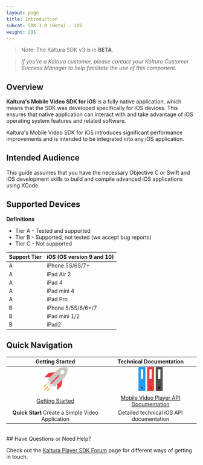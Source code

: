 ```yaml
---
layout: page
title: Introduction
subcat: SDK 3.0 (Beta) - iOS
weight: 291
---
```


> Note: The Kaltura SDK v3 is in **BETA**.

>*If you're a Kaltura customer, please contact your Kaltura Customer Success Manager to help facilitate the use of this component.*

## Overview  

**Kaltura's Mobile Video SDK for iOS** is a fully native application, which means that the SDK was developed specifically for iOS devices. This ensures that native application can interact with and take advantage of iOS operating system features and related software. 

Kaltura's Mobile Video SDK for iOS introduces significant performance improvements and is intended to be integrated into any iOS application.

## Intended Audience

This guide assumes that you have the necessary Objective C or Swift and iOS development skills to build and compile advanced iOS applications using XCode.

## Supported Devices  

**Definitions**

* Tier A - Tested and supported
* Tier B - Supported, not tested (we accept bug reports)
* Tier C - Not supported

| Support Tier | iOS (OS version 9 and 10) |
|--------------|---------------------------|
| A            |      iPhone 5S/6S/7+      |
| A            |         iPad Air 2        |
| A            | iPad 4                    |
| A            | iPad mini 4               |
| A            |          iPad Pro         |
| B            | iPhone 5/5S/6/6+/7        |
| B            | iPad mini 1/2             |
| B            | iPad2                     |

## Quick Navigation


|                                                      Getting Started                                                     |           Technical Documentation           |
|:------------------------------------------------------------------------------------------------------------------------:|:-------------------------------------------:|
|                                           ![help](./v3-images/getStarted.png)                                           |         ![help](./v3-images/TD.png)        |
| [Getting Started](https://vpaas.kaltura.com/documentation/Mobile-Video-Player-SDKs/v3_iOS_GetStarted.html) | [Mobile Video Player API Documentation](https://kaltura.github.io/playkit/api/ios/) |
|                                                     **Quick Start** Create a Simple Video Application                                                   |       Detailed technical iOS API documentation      |


</br>
## Have Questions or Need Help?

Check out the [Kaltura Player SDK Forum](https://forum.kaltura.org/c/playkit) page for different ways of getting in touch.
